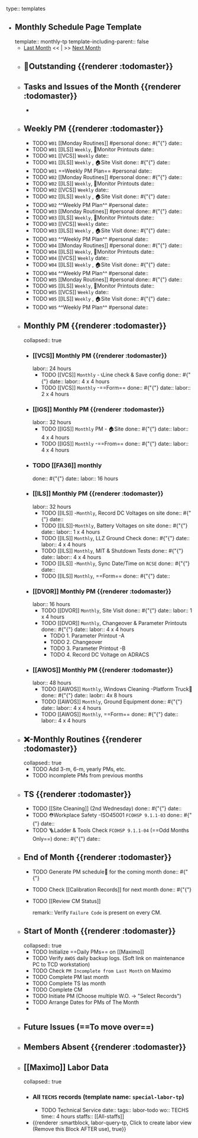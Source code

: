 type:: templates

- ## Monthly Schedule Page Template
  template:: monthly-tp
  template-including-parent:: false
	- [Last Month]([[Monthly/]]) << | >> [Next Month]([[Monthly/]])
	- ## 📌Outstanding {{renderer :todomaster}}
	- ## Tasks and Issues of the Month {{renderer :todomaster}}
		-
	- ## Weekly PM {{renderer :todomaster}}
		- TODO `W01` [[Monday Routines]] #personal 
		  done:: #{"{"}
		  date::
		- TODO `W01` [[ILS]] `Weekly`, 📄Monitor Printouts 
		  date::
		- TODO `W01` [[VCS]] `Weekly`
		  date::
		- TODO `W01` [[ILS]] `Weekly` ,  🏠️Site Visit
		  done:: #{"{"}
		  date::
		- TODO  `W01` ==Weekly PM Plan== #personal 
		  date::
		- TODO `W02` [[Monday Routines]] #personal 
		  done:: #{"{"}
		  date::
		- TODO `W02` [[ILS]] `Weekly`, 📄Monitor Printouts 
		  date::
		- TODO `W02` [[VCS]] `Weekly`
		  date::
		- TODO `W02` [[ILS]] `Weekly` ,  🏠️Site Visit
		  done:: #{"{"}
		  date::
		- TODO `W02` ^^Weekly PM Plan^^ #personal 
		  date::
		- TODO `W03` [[Monday Routines]] #personal 
		  done:: #{"{"}
		  date::
		- TODO `W03` [[ILS]] `Weekly`, 📄Monitor Printouts 
		  date::
		- TODO `W03` [[VCS]] `Weekly`
		  date::
		- TODO `W03` [[ILS]] `Weekly` ,  🏠️Site Visit
		  done:: #{"{"}
		  date::
		- TODO `W03` ^^Weekly PM Plan^^ #personal 
		  date::
		- TODO `W04` [[Monday Routines]] #personal 
		  done:: #{"{"}
		  date::
		- TODO `W04` [[ILS]] `Weekly`, 📄Monitor Printouts 
		  date::
		- TODO `W04` [[VCS]] `Weekly`
		  date::
		- TODO `W04` [[ILS]] `Weekly` ,  🏠️Site Visit
		  done:: #{"{"}
		  date::
		- TODO `W04` ^^Weekly PM Plan^^ #personal 
		  date::
		- TODO `W05` [[Monday Routines]] #personal 
		  done:: #{"{"}
		  date::
		- TODO `W05` [[ILS]] `Weekly`, 📄Monitor Printouts 
		  date::
		- TODO `W05` [[VCS]] `Weekly`
		  date::
		- TODO `W05` [[ILS]] `Weekly` ,  🏠️Site Visit
		  done:: #{"{"}
		  date::
		- TODO `W05` ^^Weekly PM Plan^^ #personal 
		  date::
	- ## Monthly PM {{renderer :todomaster}}
	  collapsed:: true
		- ### [[VCS]] Monthly PM {{renderer :todomaster}}
		  labor:: 24 hours
			- TODO [[VCS]] `Monthly` - 📞Line check & Save config
			  done:: #{"{"}
			  date:: 
			  labor::  4 x 4 hours
			- TODO [[VCS]] `Monthly` -==Form== 
			  done:: #{"{"}
			  date:: 
			  labor::  2 x 4 hours
		- ### [[IGS]] Monthly PM {{renderer :todomaster}}
		  labor:: 32 hours
			- TODO [[IGS]] `Monthly` PM - 🏠️Site
			  done:: #{"{"}
			  date:: 
			  labor:: 4 x 4 hours
			- TODO [[IGS]] `Monthly` -==From== 
			  done:: #{"{"}
			  date:: 
			  labor::  4 x 4 hours
		- ### TODO [[FA36]] monthly 
		  done:: #{"{"}
		  date:: 
		  labor:: 16 hours
		- ### [[ILS]] Monthly PM {{renderer :todomaster}}
		  labor:: 32 hours
			- TODO [[ILS]] -`Monthly`, Record DC Voltages on site 
			  done:: #{"{"}
			  date::
			- TODO [[ILS]]-`Monthly`, Battery Voltages on site 
			  done:: #{"{"}
			  date::
			  labor:: 1 x 4 hours
			- TODO [[ILS]] `Monthly`, LLZ Ground Check 
			  done:: #{"{"}
			  date:: 
			  labor:: 4 x 4 hours
			- TODO [[ILS]] `Monthly`, MIT & Shutdown Tests 
			  done:: #{"{"}
			  date:: 
			  labor:: 4 x 4 hours
			- TODO [[ILS]] -`Monthly`, Sync Date/Time on `RCSE` 
			  done:: #{"{"}
			  date::
			- TODO [[ILS]] `Monthly`, ==Form== 
			  done:: #{"{"}
			  date::
		- ### [[DVOR]] Monthly PM {{renderer :todomaster}}
		  labor:: 16 hours
			- TODO [[DVOR]] `Monthly`, Site Visit
			  done:: #{"{"}
			  date::
			  labor:: 1 x 4 hours
			- TODO [[DVOR]] `Monthly`, Changeover & Parameter Printouts
			  done:: #{"{"}
			  date::
			  labor:: 4 x 4 hours
				- TODO 1. Parameter Printout -A
				- TODO 2. Changeover
				- TODO 3. Parameter Printout -B
				- TODO 4. Record DC Voltage on ADRACS
		- ### [[AWOS]] Monthly PM {{renderer :todomaster}}
		  labor:: 48 hours
			- TODO [[AWOS]] `Monthly`, Windows Cleaning -Platform Truck🚛
			  done:: #{"{"}
			  date:: 
			  laobr:: 4x 8 hours
			- TODO [[AWOS]] `Monthly`, Ground Equipment
			  done:: #{"{"}
			  date::
			  labor:: 4 x 4 hours
			- TODO [[AWOS]] `Monthly`, ==Form== 
			  done:: #{"{"}
			  date:: 
			  labor:: 4 x 4 hours
	- ## ❌-Monthly Routines {{renderer :todomaster}}
	  collapsed:: true
		- TODO Add 3-m, 6-m, yearly PMs, etc.
		- TODO incomplete PMs from previous months
	- ## TS {{renderer :todomaster}}
		- TODO [[Site Cleaning]] (2nd Wednesday) 
		  done:: #{"{"}
		  date::
		- TODO ⛑️Workplace Safety -ISO45001 `FCOHSP 9.1.1-03`
		  done:: #{"{"}
		  date::
		- TODO 🪜Ladder & Tools Check `FCOHSP 9.1.1-04` (==Odd Months Only==) 
		  done:: #{"{"}
		  date::
	- ## End of Month {{renderer :todomaster}}
		- TODO Generate PM schedule📅 for the coming month
		  done:: #{"{"}
		- TODO Check [[Calibration Records]] for next month
		  done:: #{"{"}
		- TODO [[Review CM Status]]
		  
		  remark:: Verify `Failure Code` is present on every CM.
	- ## Start of Month {{renderer :todomaster}}
	  collapsed:: true
		- TODO Initialize ==Daily PMs== on [[Maximo]]
		- TODO Verify `AWOS` daily backup logs. (Soft link on maintenance PC to TCD workstation)
		- TODO Check `PM Incomplete from Last Month` on Maximo
		- TODO Complete PM last month
		- TODO Complete TS las month
		- TODO Complete CM
		- TODO Initiate PM (Choose multiple W.O. -> "Select Records")
		- TODO Arrange Dates for PMs of The Month
		-
	- ## Future Issues (==To move over==)
	- ## Members Absent {{renderer :todomaster}}
	- ## [[Maximo]] Labor Data
	  collapsed:: true
		- ### All `TECHS` records (template name: `special-labor-tp`)
			- TODO Technical Service
			  date:: 
			  tags:: labor-todo
			  wo:: TECHS
			  time:: 4 hours
			  staffs:: [[All-staffs]]
		- {{renderer :smartblock, labor-query-tp, Click to create labor view (Remove this Block AFTER use), true}}